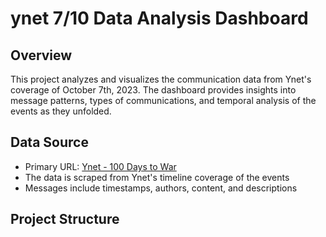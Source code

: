 # ynet 7/10 Data Analysis Dashboard

## Overview
This project analyzes and visualizes the communication data from Ynet's coverage of October 7th, 2023. The dashboard provides insights into message patterns, types of communications, and temporal analysis of the events as they unfolded.

## Data Source
- Primary URL: [Ynet - 100 Days to War](https://www.ynet.co.il/news/100days)
- The data is scraped from Ynet's timeline coverage of the events
- Messages include timestamps, authors, content, and descriptions

## Project Structure 